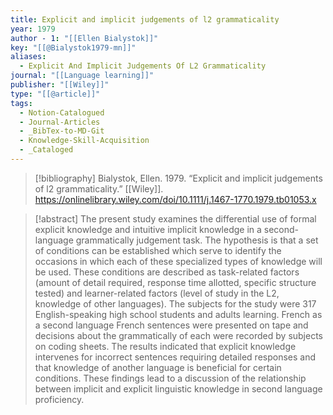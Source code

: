 ```yaml
---
title: Explicit and implicit judgements of l2 grammaticality
year: 1979
author - 1: "[[Ellen Bialystok]]"
key: "[[@Bialystok1979-mn]]"
aliases:
  - Explicit And Implicit Judgements Of L2 Grammaticality
journal: "[[Language learning]]"
publisher: "[[Wiley]]"
type: "[[@article]]"
tags:
  - Notion-Catalogued
  - Journal-Articles
  - _BibTex-to-MD-Git
  - Knowledge-Skill-Acquisition
  - _Cataloged
---
```


> [!bibliography]
> Bialystok, Ellen. 1979. “Explicit and implicit judgements of l2 grammaticality.” [[Wiley]]. https://onlinelibrary.wiley.com/doi/10.1111/j.1467-1770.1979.tb01053.x

> [!abstract]
> The present study examines the differential use of formal explicit knowledge and intuitive implicit knowledge in a second-language grammatically judgement task. The hypothesis is that a set of conditions can be established which serve to identify the occasions in which each of these specialized types of knowledge will be used. These conditions are described as task-related factors (amount of detail required, response time allotted, specific structure tested) and learner-related factors (level of study in the L2, knowledge of other languages). The subjects for the study were 317 English-speaking high school students and adults learning. French as a second language French sentences were presented on tape and decisions about the grammatically of each were recorded by subjects on coding sheets. The results indicated that explicit knowledge intervenes for incorrect sentences requiring detailed responses and that knowledge of another language is beneficial for certain conditions. These findings lead to a discussion of the relationship between implicit and explicit linguistic knowledge in second language proficiency.